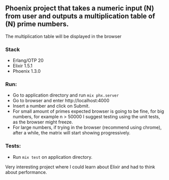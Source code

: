 ## Phoenix project that takes a numeric input (N) from user and outputs a multiplication table of (N) prime numbers.
The multiplication table will be displayed in the browser

### Stack
  - Erlang/OTP 20
  - Elixir 1.5.1
  - Phoenix 1.3.0

### Run:
  - Go to application directory and run ```mix phx.server```
  - Go to browser and enter http://localhost:4000
  - Insert a number and click on Submit.
  - For small amount of primes expected browser is going to be fine, for big numbers, for example n > 50000 I suggest testing using the unit tests, as the browser might freeze.
  - For large numbers, if trying in the browser (recommend using chrome), after a while, the matrix will start showing progressively.

### Tests:
  - Run ```mix test``` on application directory.

Very interesting project where I could learn about Elixir and had to think about performance.
